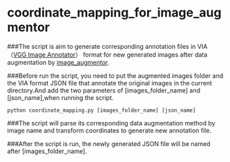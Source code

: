 # coordinate_mapping_for_image_augmentor
###The script is aim to generate corresponding annotation files in VIA（[VGG Image Annotator](http://www.robots.ox.ac.uk/~vgg/software/via/via.html)） format for new generated images after data augmentation by [image_augmentor](https://github.com/codebox/image_augmentor).

###Before run the script, you need to put the augmented images folder and the VIA format JSON file that annotate the original images in the current directory.And add the two parameters of [images_folder_name] and [json_name],when running the script.
```
python coordinate_mapping.py [images_folder_name] [json_name]
```

###The script will parse its corresponding data augmentation method by image name and transform coordinates to generate new annotation file.

###After the script is run, the newly generated JSON file will be named after [images_folder_name].


